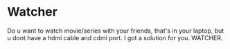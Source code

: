 # Watcher
Do u want to watch movie/series with your friends, that's in your laptop, but u dont have a hdmi cable and cdmi port. I got a solution for you. WATCHER.
